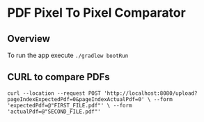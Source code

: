 # PDF Pixel To Pixel Comparator

## Overview

To run the app execute `./gradlew bootRun`

## CURL to compare PDFs

`curl --location --request POST 'http://localhost:8080/upload?pageIndexExpectedPdf=0&pageIndexActualPdf=0' \
--form 'expectedPdf=@"FIRST_FILE.pdf"' \
--form 'actualPdf=@"SECOND_FILE.pdf"'`
